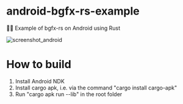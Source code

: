 # android-bgfx-rs-example
🦀🤖 Example of bgfx-rs on Android using Rust

![screenshot_android](https://user-images.githubusercontent.com/9589896/178042500-2b5c4334-dcd8-483e-bffd-6f54bf8a2f5a.png)

# How to build
1. Install Android NDK
2. Install cargo apk, i.e. via the command "cargo install cargo-apk"
3. Run "cargo apk run --lib" in the root folder
